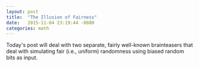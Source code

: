 ```yaml
---
layout: post
title:  "The Illusion of Fairness"
date:   2015-11-04 23:19:44 -0800
categories: math
---
```


Today's post will deal with two separate, fairly well-known brainteasers that
deal with simulating fair (i.e., uniform) randomness using biased random bits
as input.
